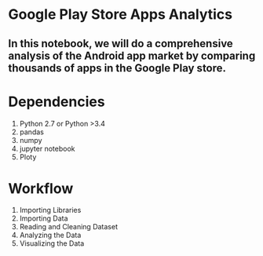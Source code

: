 # Google Play Store Apps Analytics
## In this notebook, we will do a comprehensive analysis of the Android app market by comparing thousands of apps in the Google Play store.

# Dependencies
1. Python 2.7 or Python >3.4
2. pandas
3. numpy
4. jupyter notebook
5. Ploty

# Workflow
1. Importing Libraries
2. Importing Data
3. Reading and Cleaning Dataset
4. Analyzing the Data
5. Visualizing the Data
